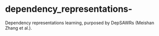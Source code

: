 # dependency_representations-
Dependency representations learning, purposed by DepSAWRs (Meishan Zhang et al.).
